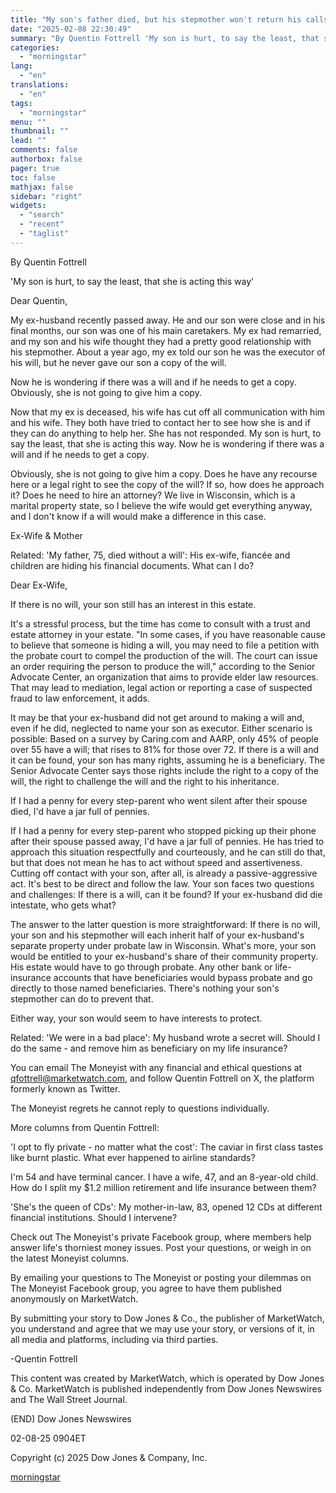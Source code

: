 ```yaml
---
title: "My son's father died, but his stepmother won't return his calls. We don't even know if there's a will. What now?"
date: "2025-02-08 22:30:49"
summary: "By Quentin Fottrell 'My son is hurt, to say the least, that she is acting this way' Dear Quentin, My ex-husband recently passed away. He and our son were close and in his final months, our son was one of his main caretakers. My ex had remarried, and my son..."
categories:
  - "morningstar"
lang:
  - "en"
translations:
  - "en"
tags:
  - "morningstar"
menu: ""
thumbnail: ""
lead: ""
comments: false
authorbox: false
pager: true
toc: false
mathjax: false
sidebar: "right"
widgets:
  - "search"
  - "recent"
  - "taglist"
---
```


By Quentin Fottrell

'My son is hurt, to say the least, that she is acting this way'

Dear Quentin,

My ex-husband recently passed away. He and our son were close and in his final months, our son was one of his main caretakers. My ex had remarried, and my son and his wife thought they had a pretty good relationship with his stepmother. About a year ago, my ex told our son he was the executor of his will, but he never gave our son a copy of the will.

Now he is wondering if there was a will and if he needs to get a copy. Obviously, she is not going to give him a copy.

Now that my ex is deceased, his wife has cut off all communication with him and his wife. They both have tried to contact her to see how she is and if they can do anything to help her. She has not responded. My son is hurt, to say the least, that she is acting this way. Now he is wondering if there was a will and if he needs to get a copy.

Obviously, she is not going to give him a copy. Does he have any recourse here or a legal right to see the copy of the will? If so, how does he approach it? Does he need to hire an attorney? We live in Wisconsin, which is a marital property state, so I believe the wife would get everything anyway, and I don't know if a will would make a difference in this case.

Ex-Wife & Mother

Related: 'My father, 75, died without a will': His ex-wife, fiancée and children are hiding his financial documents. What can I do?

Dear Ex-Wife,

If there is no will, your son still has an interest in this estate.

It's a stressful process, but the time has come to consult with a trust and estate attorney in your estate. "In some cases, if you have reasonable cause to believe that someone is hiding a will, you may need to file a petition with the probate court to compel the production of the will. The court can issue an order requiring the person to produce the will," according to the Senior Advocate Center, an organization that aims to provide elder law resources. That may lead to mediation, legal action or reporting a case of suspected fraud to law enforcement, it adds.

It may be that your ex-husband did not get around to making a will and, even if he did, neglected to name your son as executor. Either scenario is possible: Based on a survey by Caring.com and AARP, only 45% of people over 55 have a will; that rises to 81% for those over 72. If there is a will and it can be found, your son has many rights, assuming he is a beneficiary. The Senior Advocate Center says those rights include the right to a copy of the will, the right to challenge the will and the right to his inheritance.

If I had a penny for every step-parent who went silent after their spouse died, I'd have a jar full of pennies.

If I had a penny for every step-parent who stopped picking up their phone after their spouse passed away, I'd have a jar full of pennies. He has tried to approach this situation respectfully and courteously, and he can still do that, but that does not mean he has to act without speed and assertiveness. Cutting off contact with your son, after all, is already a passive-aggressive act. It's best to be direct and follow the law. Your son faces two questions and challenges: If there is a will, can it be found? If your ex-husband did die intestate, who gets what?

The answer to the latter question is more straightforward: If there is no will, your son and his stepmother will each inherit half of your ex-husband's separate property under probate law in Wisconsin. What's more, your son would be entitled to your ex-husband's share of their community property. His estate would have to go through probate. Any other bank or life-insurance accounts that have beneficiaries would bypass probate and go directly to those named beneficiaries. There's nothing your son's stepmother can do to prevent that.

Either way, your son would seem to have interests to protect.

Related: 'We were in a bad place': My husband wrote a secret will. Should I do the same - and remove him as beneficiary on my life insurance?

You can email The Moneyist with any financial and ethical questions at qfottrell@marketwatch.com, and follow Quentin Fottrell on X, the platform formerly known as Twitter.

The Moneyist regrets he cannot reply to questions individually.

More columns from Quentin Fottrell:

'I opt to fly private - no matter what the cost': The caviar in first class tastes like burnt plastic. What ever happened to airline standards?

I'm 54 and have terminal cancer. I have a wife, 47, and an 8-year-old child. How do I split my $1.2 million retirement and life insurance between them?

'She's the queen of CDs': My mother-in-law, 83, opened 12 CDs at different financial institutions. Should I intervene?

Check out The Moneyist's private Facebook group, where members help answer life's thorniest money issues. Post your questions, or weigh in on the latest Moneyist columns.

By emailing your questions to The Moneyist or posting your dilemmas on The Moneyist Facebook group, you agree to have them published anonymously on MarketWatch.

By submitting your story to Dow Jones & Co., the publisher of MarketWatch, you understand and agree that we may use your story, or versions of it, in all media and platforms, including via third parties.

-Quentin Fottrell

This content was created by MarketWatch, which is operated by Dow Jones & Co. MarketWatch is published independently from Dow Jones Newswires and The Wall Street Journal.

(END) Dow Jones Newswires

02-08-25 0904ET

Copyright (c) 2025 Dow Jones & Company, Inc.

[morningstar](https://www.morningstar.com/news/marketwatch/20250208184/my-sons-father-died-but-his-stepmother-wont-return-his-calls-we-dont-even-know-if-theres-a-will-what-now)
